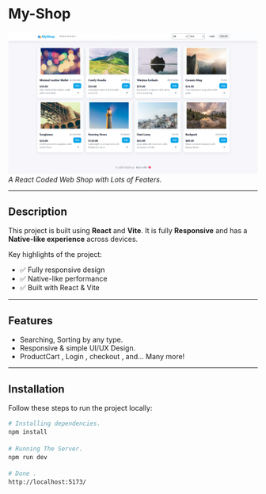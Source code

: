 # My-Shop

![Project Screenshot](/PlaceHolder/PlaceHolder.png)  
*A React Coded Web Shop with Lots of Featers.*

---

## Description

This project is built using **React** and **Vite**. It is fully **Responsive** and has a **Native-like experience** across devices.  

Key highlights of the project:  
- ✅ Fully responsive design  
- ✅ Native-like performance  
- ✅ Built with React & Vite  

---

## Features

- Searching, Sorting by any type.
- Responsive & simple UI/UX Design. 
- ProductCart , Login , checkout , and... Many more!  

---

## Installation

Follow these steps to run the project locally:

```bash
# Installing dependencies.
npm install

# Running The Server.
npm run dev

# Done .
http://localhost:5173/

